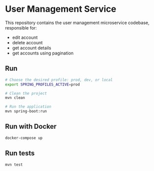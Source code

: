 # User Management Service
This repository contains the user management microservice codebase, responsible for:
- edit account
- delete account
- get account details
- get accounts using pagination

## Run 

```bash
# Choose the desired profile: prod, dev, or local
export SPRING_PROFILES_ACTIVE=prod 

# Clean the project
mvn clean

# Run the application
mvn spring-boot:run
```

## Run with Docker
```bash
docker-compose up
```

## Run tests
```bash
mvn test
